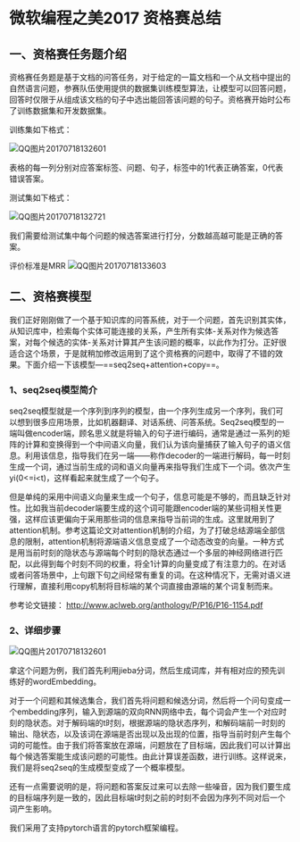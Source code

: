 # 微软编程之美2017 资格赛总结

## 一、资格赛任务题介绍

​        资格赛任务题是基于文档的问答任务，对于给定的一篇文档和一个从文档中提出的自然语言问题，参赛队伍使用提供的数据集训练模型算法，让模型可以回答问题，回答时仅限于从组成该文档的句子中选出能回答该问题的句子。资格赛开始时公布了训练数据集和开发数据集。

训练集如下格式：

![QQ图片20170718132601](https://github.com/xiaoshuangzi/Bop2017/blob/master/images/QQ%E5%9B%BE%E7%89%8720170718132601.png)



表格的每一列分别对应答案标签、问题、句子，标签中的1代表正确答案，0代表错误答案。

测试集如下格式：

![QQ图片20170718132721](https://github.com/xiaoshuangzi/Bop2017/blob/master/images/QQ%E5%9B%BE%E7%89%8720170718132721.png)

我们需要给测试集中每个问题的候选答案进行打分，分数越高越可能是正确的答案。

评价标准是MRR  ![QQ图片20170718133603](https://github.com/xiaoshuangzi/Bop2017/blob/master/images/QQ%E5%9B%BE%E7%89%8720170718133603.png)

## 二、资格赛模型

​	我们正好刚刚做了一个基于知识库的问答系统，对于一个问题，首先识别其实体，从知识库中，检索每个实体可能连接的关系，产生所有实体-关系对作为候选答案，对每个候选的实体-关系对计算其产生该问题的概率，以此作为打分。正好很适合这个场景，于是就稍加修改运用到了这个资格赛的问题中，取得了不错的效果。下面介绍一下该模型—==seq2seq+attention+copy==。

### 1、seq2seq模型简介

​	seq2seq模型就是一个序列到序列的模型，由一个序列生成另一个序列，我们可以想到很多应用场景，比如机器翻译、对话系统、问答系统。Seq2seq模型的一端叫做encoder端，顾名思义就是将输入的句子进行编码，通常是通过一系列的矩阵的计算和变换得到一个中间语义向量，我们认为该向量捕获了输入句子的语义信息。利用该信息，指导我们在另一端——称作decoder的一端进行解码，每一时刻生成一个词，通过当前生成的词和语义向量再来指导我们生成下一个词。依次产生yi(0<=i<t)，这样看起来就生成了一个句子。

​	但是单纯的采用中间语义向量来生成一个句子，信息可能是不够的，而且缺乏针对性。比如我当前decoder端要生成的这个词可能跟encoder端的某些词相关性更强，这样应该更偏向于采用那些词的信息来指导当前词的生成。这里就用到了attention机制。参考这篇论文对attention机制的介绍，为了打破总结源端全部信息的限制，attention机制将源端语义信息变成了一个动态改变的向量。一种方式是用当前时刻的隐状态与源端每个时刻的隐状态通过一个多层的神经网络进行匹配，以此得到每个时刻不同的权重，将全1计算的向量变成了有注意力的。在对话或者问答场景中，上句跟下句之间经常有重复的词。在这种情况下，无需对语义进行理解，直接利用copy机制将目标端的某个词直接由源端的某个词复制而来。

参考论文链接：	<http://www.aclweb.org/anthology/P/P16/P16-1154.pdf>

### 2、详细步骤

![QQ图片20170718132601](https://github.com/xiaoshuangzi/Bop2017/blob/master/images/QQ%E5%9B%BE%E7%89%8720170718132601.png)

拿这个问题为例，我们首先利用jieba分词，然后生成词库，并有相对应的预先训练好的wordEmbedding。

对于一个问题和其候选集合，我们首先将问题和候选分词，然后将一个问句变成一个embedding序列，输入到源端的双向RNN网络中去，每个词会产生一个对应时刻的隐状态。对于解码端的t时刻，根据源端的隐状态序列，和解码端前一时刻的输出、隐状态，以及该词在源端是否出现以及出现的位置，指导当前时刻产生每个词的可能性。由于我们将答案放在源端，问题放在了目标端，因此我们可以计算出每个候选答案能生成该问题的可能性。由此计算误差函数，进行训练。这样说来，我们是将seq2seq的生成模型变成了一个概率模型。

还有一点需要说明的是，将问题和答案反过来可以去除一些噪音，因为我们要生成的目标端序列是一致的，因此目标端t时刻之前的时刻不会因为序列不同对后一个词产生影响。

我们采用了支持pytorch语言的pytorch框架编程。
